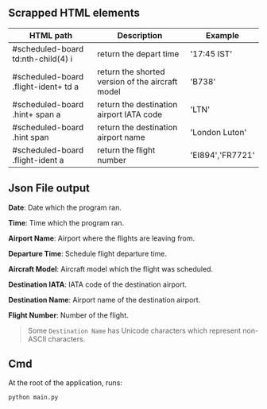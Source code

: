 ## Scrapped HTML elements

| HTML path | Description | Example |
|---|---|---|
| #scheduled-board td:nth-child(4) i | return the depart time | '17:45 IST'
| #scheduled-board .flight-ident+ td a | return the shorted version of the aircraft model | 'B738'
| #scheduled-board .hint+ span a | return the destination airport IATA code | 'LTN'
| #scheduled-board .hint span | return the destination airport name | 'London Luton'
| #scheduled-board .flight-ident a | return the flight number | 'EI894','FR7721'

## Json File output

**Date**: Date which the program ran.

**Time**: Time which the program ran.

**Airport Name**: Airport where the flights are leaving from.

**Departure Time**: Schedule flight departure time.

**Aircraft Model**: Aircraft model which the flight was scheduled.

**Destination IATA**: IATA code of the destination airport.

**Destination Name**: Airport name of the destination airport.

**Flight Number**: Number of the flight.

> Some `Destination Name` has Unicode characters which represent non-ASCII characters.

## Cmd
At the root of the application, runs:

```bash
python main.py
```
